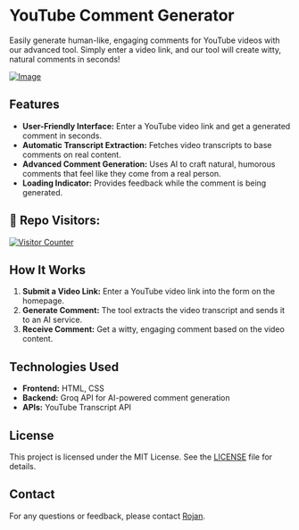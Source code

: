 # YouTube Comment Generator

Easily generate human-like, engaging comments for YouTube videos with our advanced tool. Simply enter a video link, and our tool will create witty, natural comments in seconds!

<a href="https://ss.rojansapkota.com.np/">
         <img alt="Image" src="http://image.thum.io/get/width/1200/https://rojansapkota.github.io/YouTube-AI-Comment-Generator">
      </a>

## Features

- **User-Friendly Interface:** Enter a YouTube video link and get a generated comment in seconds.
- **Automatic Transcript Extraction:** Fetches video transcripts to base comments on real content.
- **Advanced Comment Generation:** Uses AI to craft natural, humorous comments that feel like they come from a real person.
- **Loading Indicator:** Provides feedback while the comment is being generated.

<h2 align="left">👤 Repo Visitors:</h2>
<p align="left">
<a href="https://rojansapkota.com.np" target="_blank">
<img src="https://profile-counter.glitch.me/RojanSapkota_YouTube-AI-Comment-Generator/count.svg" alt="Visitor Counter"/>
</a>
</p>

## How It Works

1. **Submit a Video Link:** Enter a YouTube video link into the form on the homepage.
2. **Generate Comment:** The tool extracts the video transcript and sends it to an AI service.
3. **Receive Comment:** Get a witty, engaging comment based on the video content.

## Technologies Used

- **Frontend:** HTML, CSS
- **Backend:** Groq API for AI-powered comment generation
- **APIs:** YouTube Transcript API

## License

This project is licensed under the MIT License. See the [LICENSE](LICENSE) file for details.

## Contact

For any questions or feedback, please contact [Rojan](mailto:github@rojansapkota.com.np).
